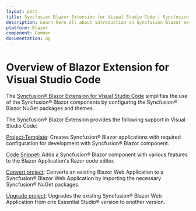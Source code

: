 ```yaml
---
layout: post
title: Syncfusion Blazor Extension for Visual Studio Code | Syncfusion
description: Learn here all about introduction on Syncfusion Blazor extension for Visual Studio Code which made integration made ease.
platform: Blazor
component: Common
documentation: ug
---
```


# Overview of Blazor Extension for Visual Studio Code

The [Syncfusion® Blazor Extension for Visual Studio Code](https://marketplace.visualstudio.com/items?itemName=SyncfusionInc.Blazor-VSCode-Extensions) simplifies the use of the Syncfusion® Blazor components by configuring the Syncfusion® Blazor NuGet packages and themes.

The Syncfusion® Blazor Extension provides the following support in Visual Studio Code:

[Project-Template](create-project):  Creates Syncfusion® Blazor applications with required configuration for development with Syncfusion® Blazor component.

[Code Snippet](code-snippet):  Adds a Syncfusion® Blazor component with various features to the Blazor Application's Razor code editor.

[Convert project](convert-project):  Converts an existing Blazor Web Application to a Syncfusion® Blazor Web Application by importing the necessary Syncfusion® NuGet packages.

[Upgrade project](upgrade-project):  Upgrades the existing Syncfusion® Blazor Web Application from one Essential Studio® version to another version.